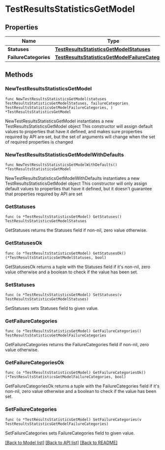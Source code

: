# TestResultsStatisticsGetModel

## Properties

Name | Type | Description | Notes
------------ | ------------- | ------------- | -------------
**Statuses** | [**TestResultsStatisticsGetModelStatuses**](TestResultsStatisticsGetModelStatuses.md) |  | 
**FailureCategories** | [**TestResultsStatisticsGetModelFailureCategories**](TestResultsStatisticsGetModelFailureCategories.md) |  | 

## Methods

### NewTestResultsStatisticsGetModel

`func NewTestResultsStatisticsGetModel(statuses TestResultsStatisticsGetModelStatuses, failureCategories TestResultsStatisticsGetModelFailureCategories, ) *TestResultsStatisticsGetModel`

NewTestResultsStatisticsGetModel instantiates a new TestResultsStatisticsGetModel object
This constructor will assign default values to properties that have it defined,
and makes sure properties required by API are set, but the set of arguments
will change when the set of required properties is changed

### NewTestResultsStatisticsGetModelWithDefaults

`func NewTestResultsStatisticsGetModelWithDefaults() *TestResultsStatisticsGetModel`

NewTestResultsStatisticsGetModelWithDefaults instantiates a new TestResultsStatisticsGetModel object
This constructor will only assign default values to properties that have it defined,
but it doesn't guarantee that properties required by API are set

### GetStatuses

`func (o *TestResultsStatisticsGetModel) GetStatuses() TestResultsStatisticsGetModelStatuses`

GetStatuses returns the Statuses field if non-nil, zero value otherwise.

### GetStatusesOk

`func (o *TestResultsStatisticsGetModel) GetStatusesOk() (*TestResultsStatisticsGetModelStatuses, bool)`

GetStatusesOk returns a tuple with the Statuses field if it's non-nil, zero value otherwise
and a boolean to check if the value has been set.

### SetStatuses

`func (o *TestResultsStatisticsGetModel) SetStatuses(v TestResultsStatisticsGetModelStatuses)`

SetStatuses sets Statuses field to given value.


### GetFailureCategories

`func (o *TestResultsStatisticsGetModel) GetFailureCategories() TestResultsStatisticsGetModelFailureCategories`

GetFailureCategories returns the FailureCategories field if non-nil, zero value otherwise.

### GetFailureCategoriesOk

`func (o *TestResultsStatisticsGetModel) GetFailureCategoriesOk() (*TestResultsStatisticsGetModelFailureCategories, bool)`

GetFailureCategoriesOk returns a tuple with the FailureCategories field if it's non-nil, zero value otherwise
and a boolean to check if the value has been set.

### SetFailureCategories

`func (o *TestResultsStatisticsGetModel) SetFailureCategories(v TestResultsStatisticsGetModelFailureCategories)`

SetFailureCategories sets FailureCategories field to given value.



[[Back to Model list]](../README.md#documentation-for-models) [[Back to API list]](../README.md#documentation-for-api-endpoints) [[Back to README]](../README.md)


